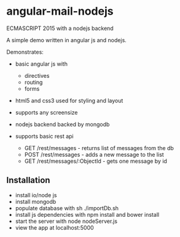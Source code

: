 angular-mail-nodejs
===================

ECMASCRIPT 2015 with a nodejs backend

A simple demo written in angular js and nodejs.

Demonstrates:
* basic angular js with
  * directives
  * routing
  * forms
* html5 and css3 used for styling and layout
* supports any screensize

* nodejs backend backed by mongodb
* supports basic rest api
  * GET /rest/messages - returns list of messages from the db
  * POST /rest/messages - adds a new message to the list
  * GET /rest/messages/:ObjectId - gets one message by id

Installation
------------
* install io/node js
* install mongodb
* populate database with sh ./importDb.sh
* install js dependencies with npm install and bower install
* start the server with node nodeServer.js
* view the app at localhost:5000
